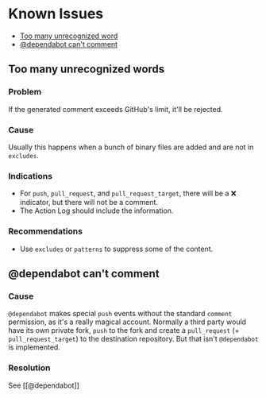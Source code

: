 # Known Issues

* [Too many unrecognized word](#Too_many_unrecognized_words)
* [@dependabot can't comment](#dependabot-cant-comment)

## Too many unrecognized words

### Problem

If the generated comment exceeds GitHub's limit, it'll be rejected.

### Cause

Usually this happens when a bunch of binary files are added and are not in `excludes`.

### Indications

* For `push`, `pull_request`, and `pull_request_target`, there will be a :x: indicator, but there will not be a comment.
* The Action Log should include the information.

### Recommendations

* Use `excludes` or `patterns` to suppress some of the content.

## @dependabot can't comment

### Cause

`@dependabot` makes special `push` events without the standard `comment` permission, as it's a really magical account. Normally a third party would have its own private fork, `push` to the fork and create a `pull_request` (+ `pull_request_target`) to the destination repository. But that isn't `@dependabot` is implemented.

### Resolution

See [[@dependabot]]